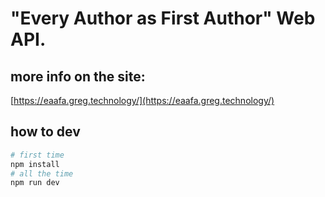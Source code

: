 # "Every Author as First Author" Web API.

## more info on the site:

[https://eaafa.greg.technology/](https://eaafa.greg.technology/)

## how to dev

```bash
# first time
npm install
# all the time
npm run dev
```
